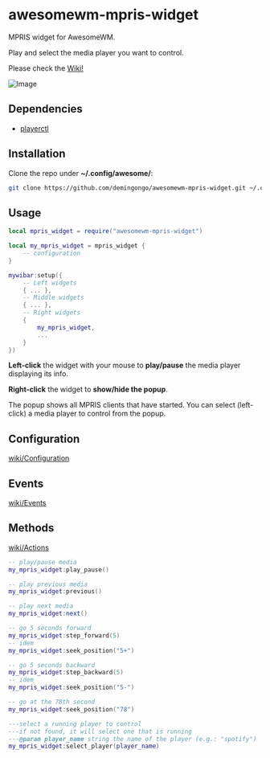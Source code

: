 # awesomewm-mpris-widget

MPRIS widget for AwesomeWM.

Play and select the media player you want to control.

Please check the [Wiki!](https://github.com/demingongo/awesomewm-mpris-widget/wiki)

![Image](awesomewm-mpris-widget.gif)

## Dependencies

- [playerctl](https://github.com/altdesktop/playerctl#installing)

## Installation

Clone the repo under **~/.config/awesome/**:

```sh
git clone https://github.com/demingongo/awesomewm-mpris-widget.git ~/.config/awesome/awesomewm-mpris-widget
```

## Usage

```lua
local mpris_widget = require("awesomewm-mpris-widget")

local my_mpris_widget = mpris_widget {
    -- configuration
}

mywibar:setup({
    -- Left widgets
    { ... },
    -- Middle widgets
    { ... },
    -- Right widgets
    {
        my_mpris_widget,
        ...
    }
})
```

**Left-click** the widget with your mouse to **play/pause** the media player displaying its info.

**Right-click** the widget to **show/hide the popup**. 

The popup shows all MPRIS clients that have started. You can select (left-click) a media player to control from the popup.


## Configuration

[wiki/Configuration](https://github.com/demingongo/awesomewm-mpris-widget/wiki/Configuration)

## Events

[wiki/Events](https://github.com/demingongo/awesomewm-mpris-widget/wiki/Events)

## Methods

[wiki/Actions](https://github.com/demingongo/awesomewm-mpris-widget/wiki/Actions)

```lua
-- play/pause media
my_mpris_widget:play_pause()

-- play previous media
my_mpris_widget:previous()

-- play next media
my_mpris_widget:next()

-- go 5 seconds forward
my_mpris_widget:step_forward(5)
-- idem
my_mpris_widget:seek_position("5+")

-- go 5 seconds backward
my_mpris_widget:step_backward(5)
-- idem
my_mpris_widget:seek_position("5-")

-- go at the 78th second
my_mpris_widget:seek_position("78")

---select a running player to control
---if not found, it will select one that is running
---@param player_name string the name of the player (e.g.: "spotify")
my_mpris_widget:select_player(player_name)
```